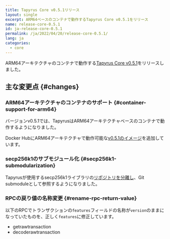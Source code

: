 ```yaml
---
title: Tapyrus Core v0.5.1リリース
layout: single
excerpt: ARM64ベースのコンテナで動作するTapyrus Core v0.5.1をリリース
name: release-core-0.5.1
id: ja-release-core-0.5.1
permalink: /ja/2022/04/20/release-core-0.5.1/
lang: ja
categories:
  - core
---
```


ARM64アーキテクチャのコンテナで動作する[Tapyrus Core v0.5.1][core5]をリリースしました。

## 主な変更点 {#changes}

### ARM64アーキテクチャのコンテナのサポート {#container-support-for-arm64}

バージョンv0.5.1では、TapyrusはARM64アーキテクチャベースのコンテナで動作するようになりました。

Docker HubにARM64アーキテクチャで動作可能な[v0.5.1のイメージ][docker]を追加しています。

### secp256k1のサブモジュール化 {#secp256k1-submodularization}

Tapyrusが使用するsecp256k1ライブラリの[リポジトリを分離し][secp]、Git submoduleとして参照するようになりました。

### RPCの戻り値の名称変更 {#rename-rpc-return-value}

以下のRPCでトランザクションの`features`フィールドの名称が`version`のままになっていたものを、正しく`features`に修正しています。

* getrawtransaction
* decoderawtransaction

[core5]: https://github.com/chaintope/tapyrus-core/releases/tag/v0.5.1
[docker]: https://hub.docker.com/layers/tapyrusd/tapyrus/tapyrusd/v0.5.1/images/sha256-0e25122fe7805ecc3a4545862befe3e0a9ec60ad211b94afa8d07d5ac2a5198c?context=explore
[secp]: https://github.com/chaintope/secp256k1
